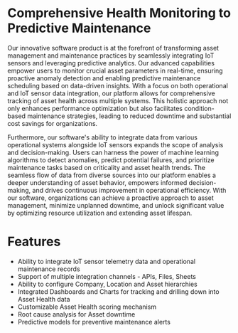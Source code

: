 # Comprehensive Health Monitoring to Predictive Maintenance
Our innovative software product is at the forefront of transforming asset management and maintenance practices by seamlessly integrating IoT sensors and leveraging predictive analytics. Our advanced capabilities empower users to monitor crucial asset parameters in real-time, ensuring proactive anomaly detection and enabling predictive maintenance scheduling based on data-driven insights. With a focus on both operational and IoT sensor data integration, our platform allows for comprehensive tracking of asset health across multiple systems. This holistic approach not only enhances performance optimization but also facilitates condition-based maintenance strategies, leading to reduced downtime and substantial cost savings for organizations.

Furthermore, our software's ability to integrate data from various operational systems alongside IoT sensors expands the scope of analysis and decision-making. Users can harness the power of machine learning algorithms to detect anomalies, predict potential failures, and prioritize maintenance tasks based on criticality and asset health trends. The seamless flow of data from diverse sources into our platform enables a deeper understanding of asset behavior, empowers informed decision-making, and drives continuous improvement in operational efficiency. With our software, organizations can achieve a proactive approach to asset management, minimize unplanned downtime, and unlock significant value by optimizing resource utilization and extending asset lifespan.

# Features

- Ability to integrate IoT sensor telemetry data and operational maintenance records
- Support of multiple integration channels - APIs, Files, Sheets
- Ability to configure Company, Location and Asset hierarchies   
- Integrated Dashboards and Charts for tracking and drilling down into Asset Health data
- Customizable Asset Health scoring mechanism
- Root cause analysis for Asset downtime
- Predictive models for preventive maintenance alerts 

